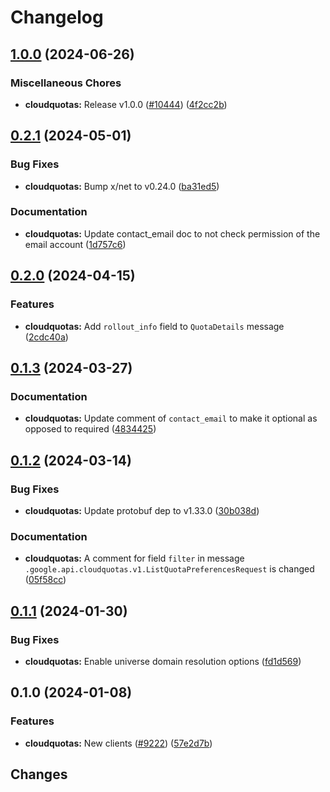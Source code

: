 # Changelog



## [1.0.0](https://github.com/googleapis/google-cloud-go/compare/cloudquotas/v0.2.1...cloudquotas/v1.0.0) (2024-06-26)


### Miscellaneous Chores

* **cloudquotas:** Release v1.0.0 ([#10444](https://github.com/googleapis/google-cloud-go/issues/10444)) ([4f2cc2b](https://github.com/googleapis/google-cloud-go/commit/4f2cc2b6925486fc5d0c1d16be82604b8c889659))

## [0.2.1](https://github.com/googleapis/google-cloud-go/compare/cloudquotas/v0.2.0...cloudquotas/v0.2.1) (2024-05-01)


### Bug Fixes

* **cloudquotas:** Bump x/net to v0.24.0 ([ba31ed5](https://github.com/googleapis/google-cloud-go/commit/ba31ed5fda2c9664f2e1cf972469295e63deb5b4))


### Documentation

* **cloudquotas:** Update contact_email doc to not check permission of the email account ([1d757c6](https://github.com/googleapis/google-cloud-go/commit/1d757c66478963d6cbbef13fee939632c742759c))

## [0.2.0](https://github.com/googleapis/google-cloud-go/compare/cloudquotas/v0.1.3...cloudquotas/v0.2.0) (2024-04-15)


### Features

* **cloudquotas:** Add `rollout_info` field to `QuotaDetails` message ([2cdc40a](https://github.com/googleapis/google-cloud-go/commit/2cdc40a0b4288f5ab5f2b2b8f5c1d6453a9c81ec))

## [0.1.3](https://github.com/googleapis/google-cloud-go/compare/cloudquotas/v0.1.2...cloudquotas/v0.1.3) (2024-03-27)


### Documentation

* **cloudquotas:** Update comment of `contact_email` to make it optional as opposed to required ([4834425](https://github.com/googleapis/google-cloud-go/commit/48344254a5d21ec51ffee275c78a15c9345dc09c))

## [0.1.2](https://github.com/googleapis/google-cloud-go/compare/cloudquotas/v0.1.1...cloudquotas/v0.1.2) (2024-03-14)


### Bug Fixes

* **cloudquotas:** Update protobuf dep to v1.33.0 ([30b038d](https://github.com/googleapis/google-cloud-go/commit/30b038d8cac0b8cd5dd4761c87f3f298760dd33a))


### Documentation

* **cloudquotas:** A comment for field `filter` in message `.google.api.cloudquotas.v1.ListQuotaPreferencesRequest` is changed ([05f58cc](https://github.com/googleapis/google-cloud-go/commit/05f58ccce530d8a3ab404356929352002d5156ba))

## [0.1.1](https://github.com/googleapis/google-cloud-go/compare/cloudquotas/v0.1.0...cloudquotas/v0.1.1) (2024-01-30)


### Bug Fixes

* **cloudquotas:** Enable universe domain resolution options ([fd1d569](https://github.com/googleapis/google-cloud-go/commit/fd1d56930fa8a747be35a224611f4797b8aeb698))

## 0.1.0 (2024-01-08)


### Features

* **cloudquotas:** New clients ([#9222](https://github.com/googleapis/google-cloud-go/issues/9222)) ([57e2d7b](https://github.com/googleapis/google-cloud-go/commit/57e2d7bd2730b4acd18eac0e3a18e682b51c3e03))

## Changes
